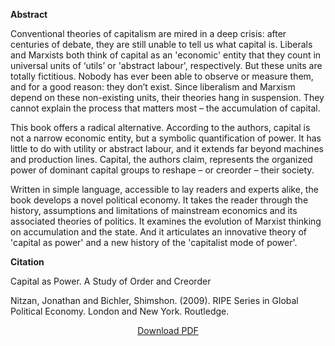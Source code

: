 
<b>Abstract</b>

Conventional theories of capitalism are mired in a deep crisis: after centuries of debate, they are still unable to tell us what capital is. Liberals and Marxists both think of capital as an 'economic' entity that they count in universal units of ‘utils’ or 'abstract labour', respectively. But these units are totally fictitious. Nobody has ever been able to observe or measure them, and for a good reason: they don’t exist. Since liberalism and Marxism depend on these non-existing units, their theories hang in suspension. They cannot explain the process that matters most – the accumulation of capital.

This book offers a radical alternative. According to the authors, capital is not a narrow economic entity, but a symbolic quantification of power. It has little to do with utility or abstract labour, and it extends far beyond machines and production lines. Capital, the authors claim, represents the organized power of dominant capital groups to reshape – or creorder – their society.

Written in simple language, accessible to lay readers and experts alike, the book develops a novel political economy. It takes the reader through the history, assumptions and limitations of mainstream economics and its associated theories of politics. It examines the evolution of Marxist thinking on accumulation and the state. And it articulates an innovative theory of 'capital as power' and a new history of the 'capitalist mode of power'.

<b>Citation</b>

Capital as Power. A Study of Order and Creorder

Nitzan, Jonathan and Bichler, Shimshon. (2009). RIPE Series in Global Political Economy. London and New York. Routledge.

<div style="text-align:center">
<a href="http://bnarchives.yorku.ca/259/02/20090522_nb_casp_full_indexed.pdf">Download PDF</a>
</div>
